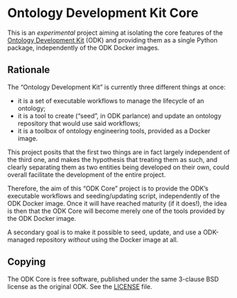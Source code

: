 Ontology Development Kit Core
=============================

This is an _experimental_ project aiming at isolating the core features
of the [Ontology Development
Kit](https://github.com/INCATools/ontology-development-kit) (ODK) and
providing them as a single Python package, independently of the ODK
Docker images.

Rationale
---------
The “Ontology Development Kit” is currently three different things at
once:

* it is a set of executable workflows to manage the lifecycle of an
  ontology;
* it is a tool to create (“seed”, in ODK parlance) and update an
  ontology repository that would use said workflows;
* it is a toolbox of ontology engineering tools, provided as a Docker
  image.

This project posits that the first two things are in fact largely
independent of the third one, and makes the hypothesis that treating
them as such, and clearly separating them as two entities being
developed on their own, could overall facilitate the development of the
entire project.

Therefore, the aim of this “ODK Core” project is to provide the ODK’s
executable workflows and seeding/updating script, independently of the
ODK Docker image. Once it will have reached maturity (if it does!), the
idea is then that the ODK Core will become merely one of the tools
provided by the ODK Docker image.

A secondary goal is to make it possible to seed, update, and use a
ODK-managed repository _without_ using the Docker image at all.

Copying
-------
The ODK Core is free software, published under the same 3-clause BSD
license as the original ODK. See the [LICENSE](LICENSE) file.
